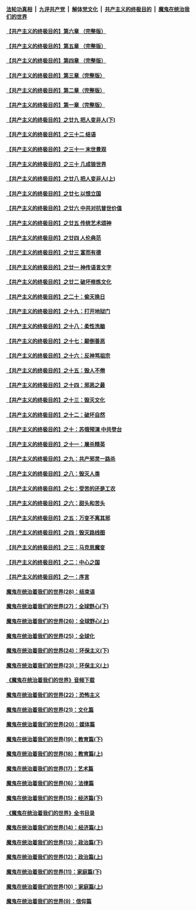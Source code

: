 

####  [法轮功真相](../../../../basic/blob/master/README.md?t=04220501) &nbsp;|&nbsp; [九评共产党](../../../../9ping.md/blob/master/README.md?t=04220501) &nbsp;|&nbsp; [解体党文化](../../../../jtdwh.md/blob/master/README.md?t=04220501)  &nbsp;|&nbsp; [共产主义的终极目的](../../../../gczydzjmd.md/blob/master/README.md?t=04220501) &nbsp;|&nbsp; [魔鬼在统治我们的世界](../../../../mgztzwmdsj.md/blob/master/README.md?t=04220501) 

#### [【共产主义的终极目的】第六章 （完整版）](../pages/nsc422/n11428913.md?t=04220501) 

#### [【共产主义的终极目的】第五章 （完整版）](../pages/nsc422/n11428912.md?t=04220501) 

#### [【共产主义的终极目的】第四章 （完整版）](../pages/nsc422/n11428907.md?t=04220501) 

#### [【共产主义的终极目的】第三章（完整版）](../pages/nsc422/n11428848.md?t=04220501) 

#### [【共产主义的终极目的】第二章（完整版）](../pages/nsc422/n11428831.md?t=04220501) 

#### [【共产主义的终极目的】第一章（完整版）](../pages/nsc422/n11417651.md?t=04220501) 

#### [【共产主义的终极目的】之廿九 把人变非人(下)](../pages/nsc422/n11344140.md?t=04220501) 

#### [【共产主义的终极目的】之三十二 结语](../pages/nsc422/n11360535.md?t=04220501) 

#### [【共产主义的终极目的】之三十一 末世景观](../pages/nsc422/n11351129.md?t=04220501) 

#### [【共产主义的终极目的】之三十 几成狼世界](../pages/nsc422/n11348280.md?t=04220501) 

#### [【共产主义的终极目的】之廿八 把人变非人(上)](../pages/nsc422/n11340492.md?t=04220501) 

#### [【共产主义的终极目的】之廿七 以恨立国](../pages/nsc422/n11336944.md?t=04220501) 

#### [【共产主义的终极目的】之廿六 中共对抗普世价值](../pages/nsc422/n11324785.md?t=04220501) 

#### [【共产主义的终极目的】之廿五 传统艺术颂神](../pages/nsc422/n11296396.md?t=04220501) 

#### [【共产主义的终极目的】之廿四 人伦典范](../pages/nsc422/n11296397.md?t=04220501) 

#### [【共产主义的终极目的】之廿三 富而有德](../pages/nsc422/n11283598.md?t=04220501) 

#### [【共产主义的终极目的】之廿一 神传语言文字](../pages/nsc422/n11263265.md?t=04220501) 

#### [【共产主义的终极目的】之廿二 破坏修炼文化](../pages/nsc422/n11245728.md?t=04220501) 

#### [【共产主义的终极目的】之二十：偷天换日](../pages/nsc422/n11238846.md?t=04220501) 

#### [【共产主义的终极目的】之十九：打开地狱门](../pages/nsc422/n11206376.md?t=04220501) 

#### [【共产主义的终极目的】之十八：柔性洗脑](../pages/nsc422/n11199994.md?t=04220501) 

#### [【共产主义的终极目的】之十七：颠倒善恶](../pages/nsc422/n11179782.md?t=04220501) 

#### [【共产主义的终极目的】之十六：反神骂祖宗](../pages/nsc422/n11166798.md?t=04220501) 

#### [【共产主义的终极目的】之十五：毁人不倦](../pages/nsc422/n11166792.md?t=04220501) 

#### [【共产主义的终极目的】之十四：邪恶之最](../pages/nsc422/n11150249.md?t=04220501) 

#### [【共产主义的终极目的】之十三：毁灭文化](../pages/nsc422/n11135227.md?t=04220501) 

#### [【共产主义的终极目的】之十二：破坏自然](../pages/nsc422/n11135214.md?t=04220501) 

#### [【共产主义的终极目的】之十：苏俄预演 中共登台](../pages/nsc422/n11118424.md?t=04220501) 

#### [【共产主义的终极目的】之十一：屠杀精英](../pages/nsc422/n11118442.md?t=04220501) 

#### [【共产主义的终极目的】之九：共产邪灵一路杀](../pages/nsc422/n11114139.md?t=04220501) 

#### [【共产主义的终极目的】之八：毁灭人类](../pages/nsc422/n11108503.md?t=04220501) 

#### [【共产主义的终极目的】之七：受苦的还是工农](../pages/nsc422/n11101809.md?t=04220501) 

#### [【共产主义的终极目的】之六：甜头和苦头](../pages/nsc422/n11096971.md?t=04220501) 

#### [【共产主义的终极目的】之五：万变不离其邪](../pages/nsc422/n11091285.md?t=04220501) 

#### [【共产主义的终极目的】之四：毁灭路线图](../pages/nsc422/n11086284.md?t=04220501) 

#### [【共产主义的终极目的】之三：马克思魔变](../pages/nsc422/n11061941.md?t=04220501) 

#### [【共产主义的终极目的】之二：中心之国](../pages/nsc422/n11047728.md?t=04220501) 

#### [【共产主义的终极目的】之一：序言](../pages/nsc422/n11086077.md?t=04220501) 

#### [魔鬼在统治着我们的世界(28)：结束语](../pages/nsc422/n10936246.md?t=04220501) 

#### [魔鬼在统治着我们的世界(27)：全球野心(下)](../pages/nsc422/n10928319.md?t=04220501) 

#### [魔鬼在统治着我们的世界(26)：全球野心(上)](../pages/nsc422/n10900318.md?t=04220501) 

#### [魔鬼在统治着我们的世界(25)：全球化](../pages/nsc422/n10788205.md?t=04220501) 

#### [魔鬼在统治着我们的世界(24)：环保主义(下)](../pages/nsc422/n10695307.md?t=04220501) 

#### [魔鬼在统治着我们的世界(23)：环保主义(上)](../pages/nsc422/n10688613.md?t=04220501) 

#### [《魔鬼在统治着我们的世界》音频下载](../pages/nsc422/n10635553.md?t=04220501) 

#### [魔鬼在统治着我们的世界(22)：恐怖主义](../pages/nsc422/n10614727.md?t=04220501) 

#### [魔鬼在统治着我们的世界(21)：文化篇](../pages/nsc422/n10597706.md?t=04220501) 

#### [魔鬼在统治着我们的世界(20)：媒体篇](../pages/nsc422/n10586579.md?t=04220501) 

#### [魔鬼在统治着我们的世界(19)：教育篇(下)](../pages/nsc422/n10564808.md?t=04220501) 

#### [魔鬼在统治着我们的世界(18)：教育篇(上)](../pages/nsc422/n10526970.md?t=04220501) 

#### [魔鬼在统治着我们的世界(17)：艺术篇](../pages/nsc422/n10499093.md?t=04220501) 

#### [魔鬼在统治着我们的世界(16)：法律篇](../pages/nsc422/n10485969.md?t=04220501) 

#### [魔鬼在统治着我们的世界(15)：经济篇(下)](../pages/nsc422/n10469975.md?t=04220501) 

#### [《魔鬼在统治着我们的世界》全书目录](../pages/nsc422/n10464261.md?t=04220501) 

#### [魔鬼在统治着我们的世界(14)：经济篇(上)](../pages/nsc422/n10457370.md?t=04220501) 

#### [魔鬼在统治着我们的世界(13)：政治篇(下)](../pages/nsc422/n10448270.md?t=04220501) 

#### [魔鬼在统治着我们的世界(12)：政治篇(上)](../pages/nsc422/n10444576.md?t=04220501) 

#### [魔鬼在统治着我们的世界(11)：家庭篇(下)](../pages/nsc422/n10440961.md?t=04220501) 

#### [魔鬼在统治着我们的世界(10)：家庭篇(上)](../pages/nsc422/n10435448.md?t=04220501) 

#### [魔鬼在统治着我们的世界(9)：信仰篇](../pages/nsc422/n10432159.md?t=04220501) 

